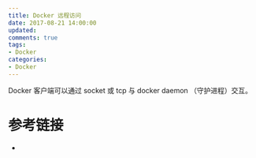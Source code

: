 ```yaml
---
title: Docker 远程访问
date: 2017-08-21 14:00:00
updated:
comments: true
tags:
- Docker
categories:
- Docker
---
```


Docker 客户端可以通过 socket 或 tcp 与 docker daemon （守护进程）交互。  

<!--more-->

# 参考链接

* 
